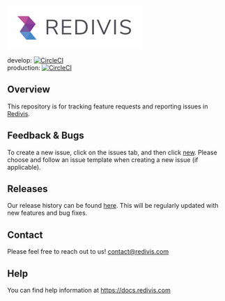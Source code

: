 
<img alt="Redivis logo" src="https://github.com/redivis/meta/raw/master/logo.png" height="100"/>

develop: [![CircleCI](https://circleci.com/gh/redivis/app/tree/develop.svg?style=shield&circle-token=2c9a6d7cb926d464f11be61469a3074290ae6338)](https://circleci.com/gh/redivis/app/tree/develop)  
production: [![CircleCI](https://circleci.com/gh/redivis/app/tree/production.svg?style=shield&circle-token=2c9a6d7cb926d464f11be61469a3074290ae6338)](https://circleci.com/gh/redivis/app/tree/production)

## Overview  
This repository is for tracking feature requests and reporting issues in [Redivis](https://redivis.com).

## Feedback & Bugs  
To create a new issue, click on the issues tab, and then click [new](https://github.com/redivis/meta/issues/new). Please choose and follow an issue template when creating a new issue (if applicable).

## Releases
Our release history can be found [here](https://github.com/redivis/meta/releases). This will be regularly updated with new features and bug fixes.

## Contact 
Please feel free to reach out to us! contact@redivis.com

## Help 
You can find help information at https://docs.redivis.com 
